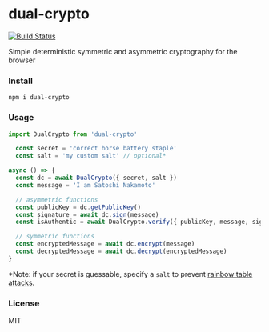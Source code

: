 # dual-crypto

[![Build Status](https://travis-ci.org/hotwallet/dual-crypto.svg?branch=master)](https://travis-ci.org/hotwallet/dual-crypto)

Simple deterministic symmetric and asymmetric cryptography for the browser

### Install

```
npm i dual-crypto
```

### Usage

```js
import DualCrypto from 'dual-crypto'

  const secret = 'correct horse battery staple'
  const salt = 'my custom salt' // optional*

async () => {
  const dc = await DualCrypto({ secret, salt })
  const message = 'I am Satoshi Nakamoto'

  // asymmetric functions
  const publicKey = dc.getPublicKey()
  const signature = await dc.sign(message)
  const isAuthentic = await DualCrypto.verify({ publicKey, message, signature })

  // symmetric functions
  const encryptedMessage = await dc.encrypt(message)
  const decryptedMessage = await dc.decrypt(encryptedMessage)
}
```

*Note: if your secret is guessable, specify a `salt` to prevent [rainbow table attacks](https://en.wikipedia.org/wiki/Rainbow_table).

### License

MIT
